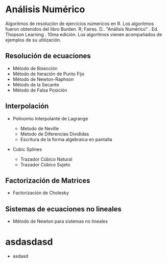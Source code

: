 # Análisis Numérico
Algoritmos de resolución de ejercicios númericos en R. Los algoritmos fueron obtenidos del libro Burden. R; Faires. D.. "Análisis Numérico" . Ed. Thopson Learning . 10ma edición.
Los algoritmos vienen acompañados de ejemplos de su utilización.
## Resolución de ecuaciones
* Método de Bisección
* Método de Iteración de Punto Fijo
* Método de Newton-Raphson
* Método de la Secante
* Método de Falsa Posición

## Interpolación
* Polinomio Interpolante de Lagrange
  - Metodo de Neville
  - Metodo de Diferencias Divididas
  - Escritura de la forma algebraica en pantalla 
  
* Cubic Splines
  - Trazador Cúbico Natural
  - Trazador Cúbico Sujeto

## Factorización de Matrices
* Factorización de Cholesky

## Sistemas de ecuaciones no lineales
* Método de Newton para sistemas no lineales

# asdasdasd
* asdasd
